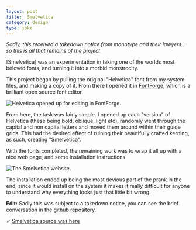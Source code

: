 ```yaml
---
layout: post
title:  Smelvetica
category: design
type: joke
---
```


*Sadly, this received a takedown notice from monotype and their lawyers... so this is all that remains of the project*

[Smelvetica] was an experimentation in taking one of the worlds most beloved fonts, and turning it into a morbid monstrocity.

This project began by pulling the original "Helvetica" font from my system files, and making a copy of it. From there I opened it in [FontForge](https://fontforge.github.io/en-US/), which is a brilliant open source font editor.

![Helvetica opened up for editing in FontForge.]({{site.url}}/images/smelvetica-1.png)

From here, the task was fairly simple. I opened up each "version" of Helvetica (these being bold, oblique, light etc), randomly went through the capital and non capital letters and moved them around within their guide grids. This had the desired effect of ruining their beautifully crafted kerning, as such, creating "Smelvetica".

With the fonts completed, the remaining work was to wrap it all up with a nice web page, and some installation instructions.

![The Smelvetica website.]({{site.url}}/images/smelvetica-2.png)

The installation ended up being the most devious part of the prank in the end, since it would install on the system it makes it really difficult for anyone to understand why everything looks just that little bit wrong.

**Edit:** Sadly this was subject to a takedown notice, you can see the brief conversation in the github repository.

➶ [Smelvetica source was here](https://github.com/tholman/smelvetica)
